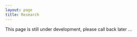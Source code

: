 ```yaml
---
layout: page
title: Research
---
```


This page is still under development, please call back later ...
